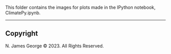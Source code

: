 This folder contains the images for plots made in the IPython notebook, ClimatePy.ipynb.

----

## Copyright

N. James George © 2023. All Rights Reserved.
